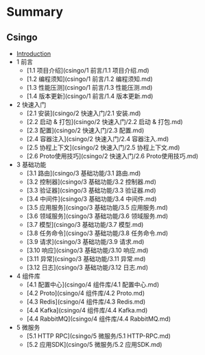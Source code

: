 # Summary

## Csingo
* [Introduction](README.md)
* 1 前言
    * [1.1 项目介绍](csingo/1 前言/1.1 项目介绍.md)
    * [1.2 编程须知](csingo/1 前言/1.2 编程须知.md)
    * [1.3 性能压测](csingo/1 前言/1.3 性能压测.md)
    * [1.4 版本更新](csingo/1 前言/1.4 版本更新.md)
* 2 快速入门
    * [2.1 安装](csingo/2 快速入门/2.1 安装.md)
    * [2.2 启动 & 打包](csingo/2 快速入门/2.2 启动 & 打包.md)
    * [2.3 配置](csingo/2 快速入门/2.3 配置.md)
    * [2.4 容器注入](csingo/2 快速入门/2.4 容器注入.md)
    * [2.5 协程上下文](csingo/2 快速入门/2.5 协程上下文.md)
    * [2.6 Proto使用技巧](csingo/2 快速入门/2.6 Proto使用技巧.md)
* 3 基础功能
    * [3.1 路由](csingo/3 基础功能/3.1 路由.md)
    * [3.2 控制器](csingo/3 基础功能/3.2 控制器.md)
    * [3.3 验证器](csingo/3 基础功能/3.3 验证器.md)
    * [3.4 中间件](csingo/3 基础功能/3.4 中间件.md)
    * [3.5 应用服务](csingo/3 基础功能/3.5 应用服务.md)
    * [3.6 领域服务](csingo/3 基础功能/3.6 领域服务.md)
    * [3.7 模型](csingo/3 基础功能/3.7 模型.md)
    * [3.8 任务命令](csingo/3 基础功能/3.8 任务命令.md)
    * [3.9 请求](csingo/3 基础功能/3.9 请求.md)
    * [3.10 响应](csingo/3 基础功能/3.10 响应.md)
    * [3.11 异常](csingo/3 基础功能/3.11 异常.md)
    * [3.12 日志](csingo/3 基础功能/3.12 日志.md)
* 4 组件库
    * [4.1 配置中心](csingo/4 组件库/4.1 配置中心.md)
    * [4.2 Proto](csingo/4 组件库/4.2 Proto.md)
    * [4.3 Redis](csingo/4 组件库/4.3 Redis.md)
    * [4.4 Kafka](csingo/4 组件库/4.4 Kafka.md)
    * [4.4 RabbitMQ](csingo/4 组件库/4.4 RabbitMQ.md)
* 5 微服务
    * [5.1 HTTP RPC](csingo/5 微服务/5.1 HTTP-RPC.md)
    * [5.2 应用SDK](csingo/5 微服务/5.2 应用SDK.md)

